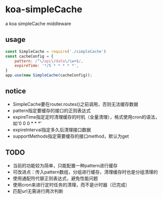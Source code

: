 # koa-simpleCache
a koa simpleCache middleware

## usage
```javascript
const SimpleCache = require('./simpleCache')
const cacheConfig = {
    pattern: /^\/api\/data\/\w+$/,
    expireTime: '*/5 * * * * *',
}
app.use(new SimpleCache(cacheConfig));

```

## notice
- SimpleCache要在router.routes()之前调用，否则无法缓存数据
- pattern指定要缓存的接口的正则表达式
- expireTime指定定时清理缓存的时机（全量清理），格式使用cron的语法，如'0 0 0 * * *'
- expireInterval指定多久后清理接口数据
- supportMethods指定需要缓存的接口method，默认为get

## TODO
- 当前的功能较为简单，只能配置一种pattern进行缓存
- 可改进点：传入pattern数组，分组进行缓存，清理缓存时也是分组清理的
- 使用通配符代替正则表达式，避免性能问题
- 使用cron来进行定时任务的清理，而不是计时器（已完成）
- 匹配url无需进行两次判断
